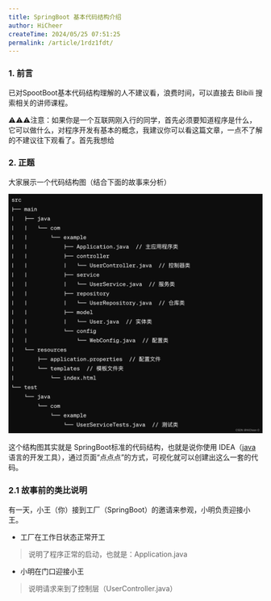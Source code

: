 ```yaml
---
title: SpringBoot 基本代码结构介绍
author: HiCheer
createTime: 2024/05/25 07:51:25
permalink: /article/1rdz1fdt/
---
```


### 1. 前言

已对SpootBoot基本代码结构理解的人不建议看，浪费时间，可以直接去 Blibili 搜索相关的讲师课程。

⚠️⚠️⚠️注意：如果你是一个互联网刚入行的同学，首先必须要知道程序是什么，它可以做什么，对程序开发有基本的概念，我建议你可以看这篇文章，一点不了解的不建议往下观看了。首先我想给

### 2. 正题

大家展示一个代码结构图（结合下面的故事来分析）

![723295fc733b4593ac74fd093c9da0e0](assets/723295fc733b4593ac74fd093c9da0e0.png)

这个结构图其实就是 SpringBoot标准的代码结构，也就是说你使用 IDEA（[java](https://so.csdn.net/so/search?q=java&spm=1001.2101.3001.7020) 语言的开发工具），通过页面“点点点”的方式，可视化就可以创建出这么一套的代码。

### 2.1 故事前的类比说明

有一天，小王（你）接到工厂（SpringBoot）的邀请来参观，小明负责迎接小王。

- 工厂在工作日状态正常开工

> 说明了程序正常的启动，也就是：Application.java

- 小明在门口迎接小王

> 说明请求来到了控制层（UserController.java）

